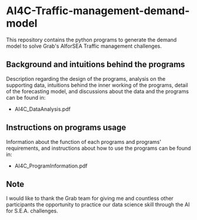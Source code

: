 # AI4C-Traffic-management-demand-model
This repository contains the python programs to generate the demand model to solve Grab's AIforSEA Traffic management challenges.

## Background and intuitions behind the programs
Description regarding the design of the programs, analysis on the supporting data, intuitions behind the inner working of the programs, detail of the forecasting model, and discussions about the data and the programs can be found in:
- AI4C_DataAnalysis.pdf

## Instructions on programs usage
Information about the function of each programs and programs' requirements, and instructions about how to use the programs can be found in:
- AI4C_ProgramInformation.pdf

## Note
I would like to thank the Grab team for giving me and countless other participants the opportunity to practice our data science skill through the AI for S.E.A. challenges.
